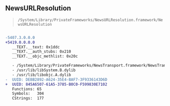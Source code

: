 ## NewsURLResolution

> `/System/Library/PrivateFrameworks/NewsURLResolution.framework/NewsURLResolution`

```diff

-5407.3.0.0.0
+5419.0.0.0.0
   __TEXT.__text: 0x1ddc
   __TEXT.__auth_stubs: 0x210
   __TEXT.__objc_methlist: 0x20c

   - /System/Library/PrivateFrameworks/NewsTransport.framework/NewsTransport
   - /usr/lib/libSystem.B.dylib
   - /usr/lib/libobjc.A.dylib
-  UUID: DEBB2892-A624-35E4-BAF7-3F9336143D6D
+  UUID: 845A6507-61A5-3785-B0C0-F599830E7102
   Functions: 65
   Symbols:   304
   CStrings:  177

```
